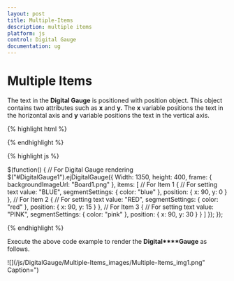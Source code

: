 ```yaml
---
layout: post
title: Multiple-Items
description: multiple items 
platform: js
control: Digital Gauge
documentation: ug
---
```


# Multiple Items 

The text in the **Digital Gauge** is positioned with position object. This object contains two attributes such as **x** and **y.** The **x** variable positions the text in the horizontal axis and **y** variable positions the text in the vertical axis.

{% highlight html %}

<div id="DigitalGauge1"></div>

{% endhighlight %}

{% highlight js %}

 $(function() {
    // For Digital Gauge rendering
    $("#DigitalGauge1").ejDigitalGauge({
        Width: 1350,
        height: 400,
        frame: {
            backgroundImageUrl: "Board1.png"
        },
        items: [
            // For Item 1
            {
                // For setting text
                value: "BLUE",
                segmentSettings: {
                    color: "blue"
                },
                position: {
                    x: 90,
                    y: 0
                }
            },
            // For Item 2
            {
                // For setting text
                value: "RED",
                segmentSettings: {
                    color: "red"
                },
                position: {
                    x: 90,
                    y: 15
                }
            },
            // For Item 3
            {
                // For setting text
                value: "PINK",
                segmentSettings: {
                    color: "pink"
                },
                position: {
                    x: 90,
                    y: 30
                }
            }
        ]
    });
});


{% endhighlight %}

Execute the above code example to render the **Digital****Gauge** as follows.

![](/js/DigitalGauge/Multiple-Items_images/Multiple-Items_img1.png" Caption=")

